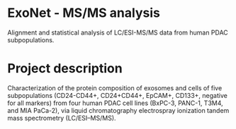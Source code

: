 # ExoNet - MS/MS analysis

Alignment and statistical analysis of LC/ESI-MS/MS data from human PDAC subpopulations.

# Project description
Characterization of the protein composition of exosomes and cells of five subpopulations (CD24-CD44+, CD24+CD44+, EpCAM+, CD133+, negative for all markers) from four human PDAC cell lines (BxPC-3, PANC-1, T3M4, and MIA PaCa-2), via liquid chromatography electrospray ionization tandem mass spectrometry (LC/ESI–MS/MS).

